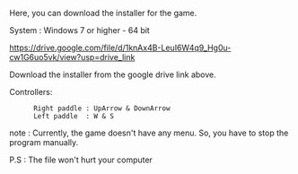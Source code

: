Here, you can download the installer for the game.



System : Windows 7 or higher - 64 bit

https://drive.google.com/file/d/1knAx4B-LeuI6W4q9_Hg0u-cw1G6uo5vk/view?usp=drive_link

Download the installer from the google drive link above.

Controllers:

          Right paddle : UpArrow & DownArrow
          Left paddle  : W & S
note : Currently, the game doesn't have any menu. So, you have to stop the program manually.

P.S : The file won't hurt your computer
